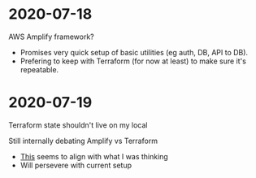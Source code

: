 # 2020-07-18

AWS Amplify framework?
- Promises very quick setup of basic utilities (eg auth, DB, API to DB).
- Prefering to keep with Terraform (for now at least) to make sure it's repeatable.

# 2020-07-19

Terraform state shouldn't live on my local

Still internally debating Amplify vs Terraform 
- [This](https://medium.com/@mim3dot/aws-amplify-pros-and-cons-bf77a98da5db) seems to
    align with what I was thinking 
- Will persevere with current setup
